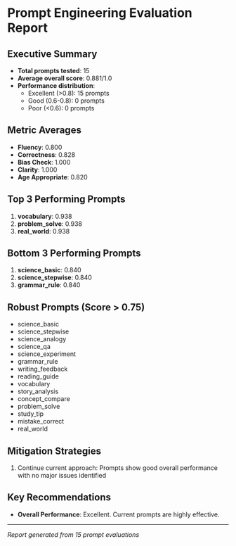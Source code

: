 # Prompt Engineering Evaluation Report

## Executive Summary

- **Total prompts tested**: 15
- **Average overall score**: 0.881/1.0
- **Performance distribution**:
  - Excellent (>0.8): 15 prompts
  - Good (0.6-0.8): 0 prompts
  - Poor (<0.6): 0 prompts

## Metric Averages

- **Fluency**: 0.800
- **Correctness**: 0.828
- **Bias Check**: 1.000
- **Clarity**: 1.000
- **Age Appropriate**: 0.820

## Top 3 Performing Prompts

1. **vocabulary**: 0.938
2. **problem_solve**: 0.938
3. **real_world**: 0.938

## Bottom 3 Performing Prompts

1. **science_basic**: 0.840
2. **science_stepwise**: 0.840
3. **grammar_rule**: 0.840

## Robust Prompts (Score > 0.75)
- science_basic
- science_stepwise
- science_analogy
- science_qa
- science_experiment
- grammar_rule
- writing_feedback
- reading_guide
- vocabulary
- story_analysis
- concept_compare
- problem_solve
- study_tip
- mistake_correct
- real_world


## Mitigation Strategies

1. Continue current approach: Prompts show good overall performance with no major issues identified


## Key Recommendations

- **Overall Performance**: Excellent. Current prompts are highly effective.

---
*Report generated from 15 prompt evaluations*